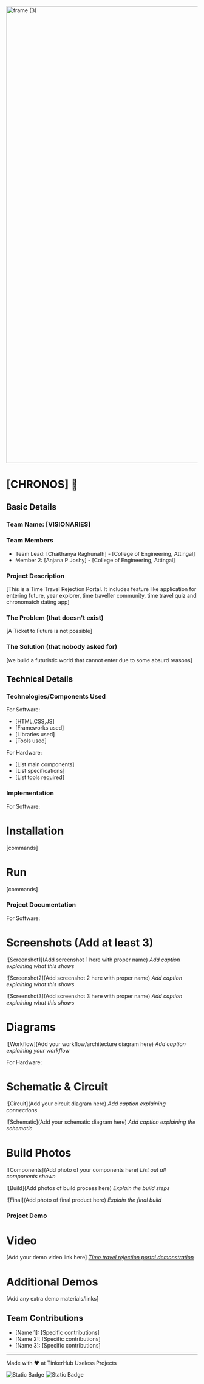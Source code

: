 <img width="3188" height="1202" alt="frame (3)" src="https://github.com/user-attachments/assets/517ad8e9-ad22-457d-9538-a9e62d137cd7" />


# [CHRONOS] 🎯


## Basic Details
### Team Name: [VISIONARIES]


### Team Members
- Team Lead: [Chaithanya Raghunath] - [College of Engineering, Attingal]
- Member 2: [Anjana P Joshy] - [College of Engineering, Attingal]
  

### Project Description
[This is a Time Travel Rejection Portal. It includes feature like application for entering future, year explorer, time traveller community, time travel quiz and chronomatch dating app]

### The Problem (that doesn't exist)
[A Ticket to Future is not possible]

### The Solution (that nobody asked for)
[we build a futuristic world that cannot enter due to some absurd reasons]

## Technical Details
### Technologies/Components Used
For Software:
- [HTML,CSS,JS]
- [Frameworks used]
- [Libraries used]
- [Tools used]

For Hardware:
- [List main components]
- [List specifications]
- [List tools required]

### Implementation
For Software:
# Installation
[commands]

# Run
[commands]

### Project Documentation
For Software:

# Screenshots (Add at least 3)
![Screenshot1](Add screenshot 1 here with proper name)
*Add caption explaining what this shows*

![Screenshot2](Add screenshot 2 here with proper name)
*Add caption explaining what this shows*

![Screenshot3](Add screenshot 3 here with proper name)
*Add caption explaining what this shows*

# Diagrams
![Workflow](Add your workflow/architecture diagram here)
*Add caption explaining your workflow*

For Hardware:

# Schematic & Circuit
![Circuit](Add your circuit diagram here)
*Add caption explaining connections*

![Schematic](Add your schematic diagram here)
*Add caption explaining the schematic*

# Build Photos
![Components](Add photo of your components here)
*List out all components shown*

![Build](Add photos of build process here)
*Explain the build steps*

![Final](Add photo of final product here)
*Explain the final build*

### Project Demo
# Video
[Add your demo video link here]
[*Time travel rejection portal demonstration*](https://drive.google.com/file/d/18jo_mYz029FmmxVtBAg2_i-OtTB7w3Ow/view?usp=drive_link)

# Additional Demos
[Add any extra demo materials/links]

## Team Contributions
- [Name 1]: [Specific contributions]
- [Name 2]: [Specific contributions]
- [Name 3]: [Specific contributions]

---
Made with ❤️ at TinkerHub Useless Projects 

![Static Badge](https://img.shields.io/badge/TinkerHub-24?color=%23000000&link=https%3A%2F%2Fwww.tinkerhub.org%2F)
![Static Badge](https://img.shields.io/badge/UselessProjects--25-25?link=https%3A%2F%2Fwww.tinkerhub.org%2Fevents%2FQ2Q1TQKX6Q%2FUseless%2520Projects)



